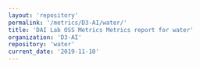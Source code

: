 ```yaml
---
layout: 'repository'
permalink: '/metrics/D3-AI/water/'
title: 'DAI Lab OSS Metrics Metrics report for water'
organization: 'D3-AI'
repository: 'water'
current_date: '2019-11-10'
---
```

